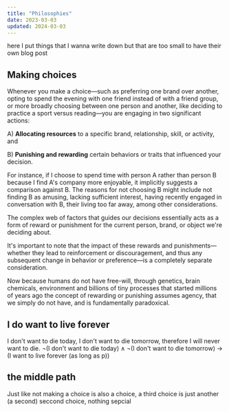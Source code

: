 ```yaml
---
title: "Philosophies"
date: 2023-03-03
updated: 2024-03-03
---
```


here I put things that I wanna write down but that are too small to have their own blog post

## Making choices

Whenever you make a choice—such as preferring one brand over another, opting to spend the evening with one friend
instead of with a friend group, or more broadly choosing between one person and another, like deciding to practice
a sport versus reading—you are engaging in two significant actions:

A) **Allocating resources** to a specific brand, relationship, skill, or activity, and

B) **Punishing and rewarding** certain behaviors or traits that influenced your decision.

For instance, if I choose to spend time with person A rather than person B because I find A's company more enjoyable, it implicitly suggests a comparison against B. The reasons for not choosing B might include not finding B as amusing, lacking sufficient interest, having recently engaged in conversation with B, their living too far away, among other considerations.

The complex web of factors that guides our decisions essentially acts as a form of reward or punishment for the current person, brand, or object we're deciding about.

It's important to note that the impact of these rewards and punishments—whether they lead to reinforcement or discouragement, and thus any subsequent change in behavior or preference—is a completely separate consideration.

Now because humans do not have free-will, through genetics, brain chemicals, environment and billions of tiny processes that started millions of years ago
the concept of rewarding or punishing assumes agency, that we simply do not have, and is fundamentally paradoxical.

## I do want to live forever

I don't want to die today, I don't want to die tomorrow, therefore I will never want to die.
¬(I don't want to die today) ∧ ¬(I don't want to die tomorrow) → (I want to live forever (as long as p))

## the middle path

Just like not making a choice is also a choice,
a third choice is just another (a second) seccond choice, nothing sepcial
